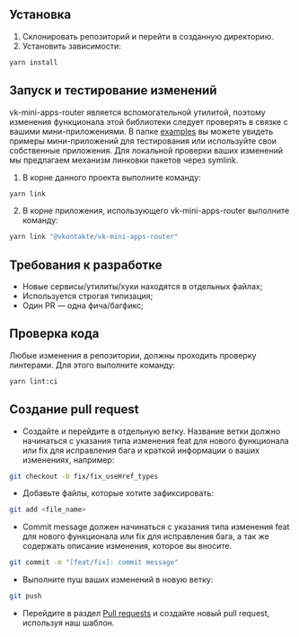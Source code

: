 ## Установка

1. Склонировать репозиторий и перейти в созданную директорию.
2. Установить зависимости:
```sh
yarn install
```

## Запуск и тестирование изменений

vk-mini-apps-router является вспомогательной утилитой, поэтому изменения функционала этой библиотеки следует проверять в связке с вашими мини-приложениями. В папке [examples](../examples/) вы можете увидеть примеры мини-приложений для тестирования или используйте свои собственные приложения. Для локальной проверки ваших изменений мы предлагаем механизм линковки пакетов через symlink.

1. В корне данного проекта выполните команду:
```sh
yarn link
```
2. В корне приложения, использующего vk-mini-apps-router выполните команду:
```sh
yarn link "@vkontakte/vk-mini-apps-router"
```

## Требования к разработке

- Новые сервисы/утилиты/хуки находятся в отдельных файлах;
- Используется строгая типизация;
- Один PR — одна фича/багфикс;

## Проверка кода

Любые изменения в репозитории, должны проходить проверку линтерами. Для этого выполните команду:
```sh
yarn lint:ci
```

## Создание pull request

- Создайте и перейдите в отдельную ветку. Название ветки должно начинаться с указания типа изменения feat для нового функционала или fix для исправления бага и краткой информации о ваших изменениях, например:
```sh
git checkout -b fix/fix_useHref_types
```
- Добавьте файлы, которые хотите зафиксировать:
```sh
git add <file_name>
```
- Commit message должен начинаться с указания типа изменения feat для нового функционала или fix для исправления бага, а так же содержать описание изменения, которое вы вносите.
```sh
git commit -m "[feat/fix]: commit message"
```
- Выполните пуш ваших изменений в новую ветку:
```sh
git push
```
- Перейдите в раздел [Pull requests](https://github.com/VKCOM/vk-mini-apps-router/pulls) и создайте новый pull request, используя наш шаблон.

